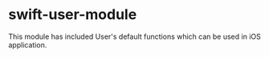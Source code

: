 # swift-user-module
This module has included User's default functions which can be used in iOS application.
